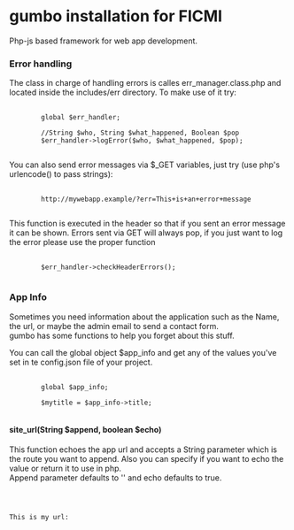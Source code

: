 <h1>gumbo installation for FICMI</h1>

Php-js based framework for web app development.

<h3>Error handling</h3>
<p>The class in charge of handling errors is calles err_manager.class.php and located inside the includes/err directory. To make use of it try:</p>

<pre>
	<code>
		global $err_handler;

		//String $who, String $what_happened, Boolean $pop
		$err_handler->logError($who, $what_happened, $pop);
	</code>
</pre>

<p>You can also send error messages via $_GET variables, just try (use php's urlencode() to pass strings):</p>

<pre>
	<code>
		http://mywebapp.example/?err=This+is+an+error+message
	</code>
</pre>

<p>This function is executed in the header so that if you sent an error message it can be shown. Errors sent via GET will always pop, if you just want to log the error please use the proper function</p>

<pre>
	<code>
		$err_handler->checkHeaderErrors();
	</code>
</pre>

<h3>App Info</h3>
<p>Sometimes you need information about the application such as the Name, the url, or maybe the admin email to send a contact form. <br>
<bold>gumbo</bold> has some functions to help you forget about this stuff.</p>

<p>You can call the global object $app_info and get any of the values you've set in te config.json file of your project.</p>

<pre>
	<code>
		global $app_info;

		$mytitle = $app_info->title;
	</code>
</pre>

<h4>site_url(String $append, boolean $echo)</h4>
<p>This function echoes the app url and accepts a String parameter which is the route you want to append. Also you can specify if you want to echo the value or return it to use in php.
<br>Append parameter defaults to '' and echo defaults to true.</p>

<pre>
	<code>
		<p>This is my url: <?php site_url('dashboard'); ?></p>
		<!-- Outputs This is my url: http://example.com/dashboard -->
		
		<?php
		$myurl = site_url('', false);
		//$myurl contains http://example.com
		?>
	</code>
</pre>
